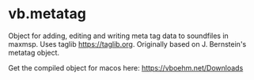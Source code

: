 # vb.metatag
Object for adding, editing and writing meta tag data to soundfiles in maxmsp. 
Uses taglib https://taglib.org.
Originally based on J. Bernstein's metatag object.

Get the compiled object for macos here:
https://vboehm.net/Downloads
